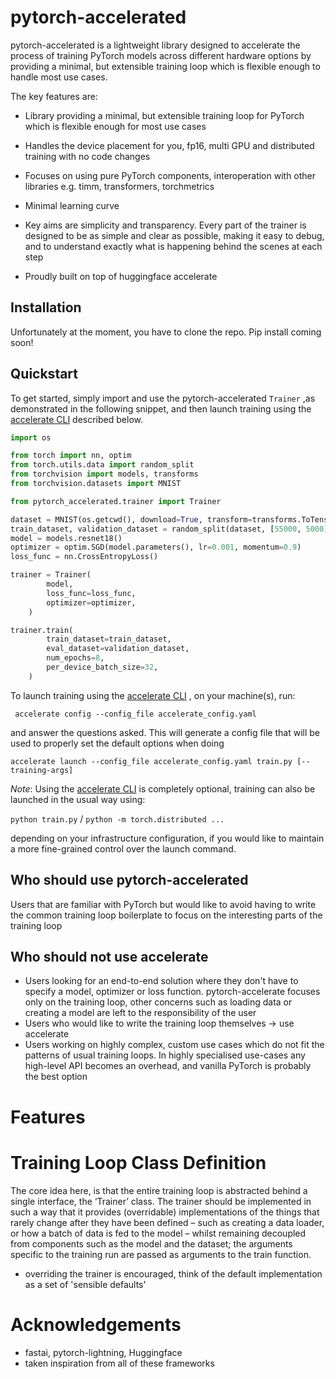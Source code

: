 # pytorch-accelerated

pytorch-accelerated is a lightweight library designed to accelerate the process of training PyTorch models across 
different hardware options by providing a minimal, but extensible training loop which is flexible enough to handle 
most use cases.

The key features are:
- Library providing a minimal, but extensible training loop for PyTorch which is flexible enough for most use cases
- Handles the device placement for you, fp16, multi GPU and distributed training with no code changes
- Focuses on using pure PyTorch components, interoperation with other libraries e.g. timm, transformers, torchmetrics
- Minimal learning curve
- Key aims are simplicity and transparency. Every part of the trainer is designed to be as simple and clear as possible,
making it easy to debug, and to understand exactly what is happening behind the scenes at each step

- Proudly built on top of huggingface accelerate

## Installation

Unfortunately at the moment, you have to clone the repo. Pip install coming soon!

## Quickstart

To get started, simply import and use the pytorch-accelerated `Trainer` ,as demonstrated in the following snippet,
and then launch training using the 
[accelerate CLI](https://huggingface.co/docs/accelerate/quicktour.html#launching-your-distributed-script)
described below.

```python
import os

from torch import nn, optim
from torch.utils.data import random_split
from torchvision import models, transforms
from torchvision.datasets import MNIST

from pytorch_accelerated.trainer import Trainer

dataset = MNIST(os.getcwd(), download=True, transform=transforms.ToTensor())
train_dataset, validation_dataset = random_split(dataset, [55000, 5000])
model = models.resnet18()
optimizer = optim.SGD(model.parameters(), lr=0.001, momentum=0.9)
loss_func = nn.CrossEntropyLoss()

trainer = Trainer(
        model,
        loss_func=loss_func,
        optimizer=optimizer,
    )

trainer.train(
        train_dataset=train_dataset,
        eval_dataset=validation_dataset,
        num_epochs=8,
        per_device_batch_size=32,
    )
```

To launch training using the [accelerate CLI](https://huggingface.co/docs/accelerate/quicktour.html#launching-your-distributed-script)
, on your machine(s), run:

` accelerate config --config_file accelerate_config.yaml`

and answer the questions asked. This will generate a config file that will be used to properly set the default options when doing

`accelerate launch --config_file accelerate_config.yaml train.py [--training-args]`

*Note*: Using the [accelerate CLI](https://huggingface.co/docs/accelerate/quicktour.html#launching-your-distributed-script) is completely optional, training can also be launched in the usual way using:

`python train.py` / `python -m torch.distributed ...`

depending on your infrastructure configuration, if you would like to maintain a more fine-grained control 
over the launch command.


## Who should use pytorch-accelerated
Users that are familiar with PyTorch but would like to avoid having to write the common training loop boilerplate
to focus on the interesting parts of the training loop

## Who should not use accelerate
- Users looking for an end-to-end solution where they don't have to specify a model, optimizer or loss function. pytorch-accelerate focuses only on the training loop, other concerns such 
as loading data or creating a model are left to the responsibility of the user
- Users who would like to write the training loop themselves -> use accelerate
- Users working on highly complex, custom use cases which do not fit the patterns of usual training loops. 
In highly specialised use-cases any high-level API becomes an overhead, and vanilla PyTorch is probably the best option

# Features

# Training Loop Class Definition
The core idea here, is that the entire training loop is abstracted behind a single interface, the ‘Trainer’ class. 
The trainer should be implemented in such a way that it provides (overridable) implementations of the things that 
rarely change after they have been defined – such as creating a data loader, or how a batch of data is fed to the model 
– whilst remaining decoupled from components such as the model and the dataset; the arguments specific to the training 
run are passed as arguments to the train function.

- overriding the trainer is encouraged, think of the default implementation as a set of 'sensible defaults'

# Acknowledgements
- fastai, pytorch-lightning, Huggingface 
- taken inspiration from all of these frameworks
